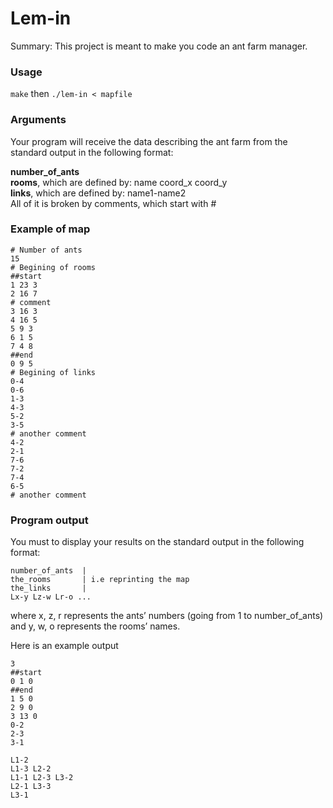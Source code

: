 # Lem-in
  
Summary: This project is meant to make you code an ant farm manager.  
  
### Usage
`make` then `./lem-in < mapfile`
  
### Arguments
Your program will receive the data describing the ant farm from the standard output
in the following format:  
  
**number_of_ants**  
**rooms**, which are defined by: name coord_x coord_y  
**links**, which are defined by: name1-name2  
All of it is broken by comments, which start with #  
  
### Example of map  
```
# Number of ants
15
# Begining of rooms
##start
1 23 3
2 16 7
# comment
3 16 3
4 16 5
5 9 3
6 1 5
7 4 8
##end
0 9 5
# Begining of links
0-4
0-6
1-3
4-3
5-2
3-5
# another comment
4-2
2-1
7-6
7-2
7-4
6-5
# another comment
```

### Program output

You must to display your results on the standard output in the following format:
```
number_of_ants  |
the_rooms       | i.e reprinting the map
the_links       |
Lx-y Lz-w Lr-o ...
```
where x, z, r represents the ants’ numbers (going from 1 to number_of_ants) and y,
w, o represents the rooms’ names.  
  
Here is an example output
```
3
##start
0 1 0
##end
1 5 0
2 9 0
3 13 0
0-2
2-3
3-1

L1-2
L1-3 L2-2
L1-1 L2-3 L3-2
L2-1 L3-3
L3-1
```
